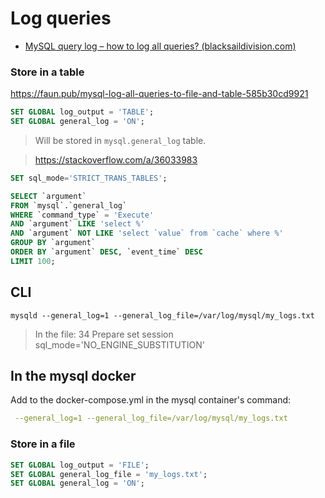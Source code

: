 # Log queries

* [MySQL query log – how to log all queries? (blacksaildivision.com)](https://blacksaildivision.com/mysql-query-log)

### Store in a table
https://faun.pub/mysql-log-all-queries-to-file-and-table-585b30cd9921

```sql
SET GLOBAL log_output = 'TABLE';
SET GLOBAL general_log = 'ON';
```
> Will be stored in `mysql.general_log` table.

> https://stackoverflow.com/a/36033983
```sql
SET sql_mode='STRICT_TRANS_TABLES';

SELECT `argument`
FROM `mysql`.`general_log`
WHERE `command_type` = 'Execute'
AND `argument` LIKE 'select %'
AND `argument` NOT LIKE 'select `value` from `cache` where %'
GROUP BY `argument`
ORDER BY `argument` DESC, `event_time` DESC
LIMIT 100;
```

## CLI

```shell
mysqld --general_log=1 --general_log_file=/var/log/mysql/my_logs.txt
```
> In the file: 34 Prepare	set session sql_mode='NO_ENGINE_SUBSTITUTION'

## In the mysql docker

Add to the docker-compose.yml in the mysql container's command:

```yml
 --general_log=1 --general_log_file=/var/log/mysql/my_logs.txt
```

### Store in a file

```sql
SET GLOBAL log_output = 'FILE';
SET GLOBAL general_log_file = 'my_logs.txt';
SET GLOBAL general_log = 'ON';
```

